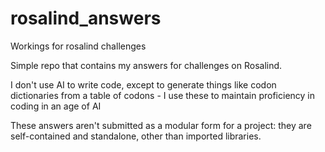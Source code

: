 # rosalind_answers
Workings for rosalind challenges

Simple repo that contains my answers for challenges on Rosalind.

I don't use AI to write code, except to generate things like codon dictionaries from a table of codons - I use these to maintain proficiency in coding in an age of AI


These answers aren't submitted as a modular form for a project: they are self-contained and standalone, other than imported libraries.

